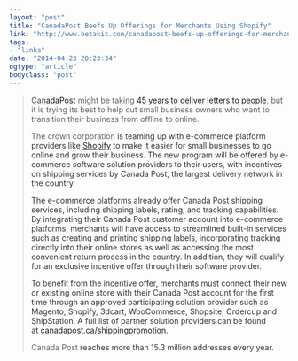 ```yaml
---
layout: "post"
title: "CanadaPost Beefs Up Offerings for Merchants Using Shopify"
link: "http://www.betakit.com/canadapost-beefs-up-offerings-for-merchants-using-shopify-other-ecommerce-platforms/?utm_source=feedly&utm_reader=feedly&utm_medium=rss&utm_campaign=canadapost-beefs-up-offerings-for-merchants-using-shopify-other-ecommerce-platforms"
tags: 
- "links"
date: "2014-04-23 20:23:34"
ogtype: "article"
bodyclass: "post"
---
```


> [<span style="color: #444444;">Can</span>adaPost](http://www.canadapost.ca/web/business/ventureone.page?source=14SEM&LOCALE=en&ecid=affiliate|pdn|de|184&s_kwcid=TC|23285|canada%20post||S|e|35626391690) might be taking [45 years to deliver letters to people](http://news.nationalpost.com/2014/04/23/canada-post-takes-45-years-to-deliver-letter-to-calgary-woman-living-just-215-kilometres-away-from-sender/?utm_source=feedburner&utm_medium=feed&utm_campaign=Feed:%20NP_Top_Stories%20(National%20Post%20-%20Top%20Stories)), but it is trying its best to help out small business owners who want to transition their business from offline to online.
> 
> The crown corporation <span style="color: #323232;">is teaming up with e-commerce platform providers like [Shopify](http://www.shopify.ca/) to make it easier for small businesses to go online and grow their business. The new program will be offered by e-commerce software solution providers to their users, with incentives on shipping services by Canada Post, the largest delivery network in the country.</span>
> 
> <span style="color: #323232;">The e-commerce platforms already offer Canada Post shipping services, including shipping labels, rating, and tracking capabilities. By integrating their Canada Post customer account into e-commerce platforms, merchants will have access to streamlined built-in services such as creating and printing shipping labels, incorporating tracking directly into their online stores as well as accessing the most convenient return process in the country. In addition, they will qualify for an exclusive incentive offer through their software provider.</span>
> 
> <span style="color: #323232;">To benefit from the incentive offer, merchants must connect their new or existing online store with their Canada Post account for the first time through an approved participating solution provider such as Magento, Shopify, 3dcart, WooCommerce, Shopsite, Ordercup and ShipStation. A full list of partner solution providers can be found at </span>[canadapost.ca/shippingpromotion](http://www.canadapost.ca/shippingpromotion)<span style="color: #323232;">.</span>
> 
> Canada Post <span style="color: #323232;">reaches more than 15.3 million addresses every year. </span>
